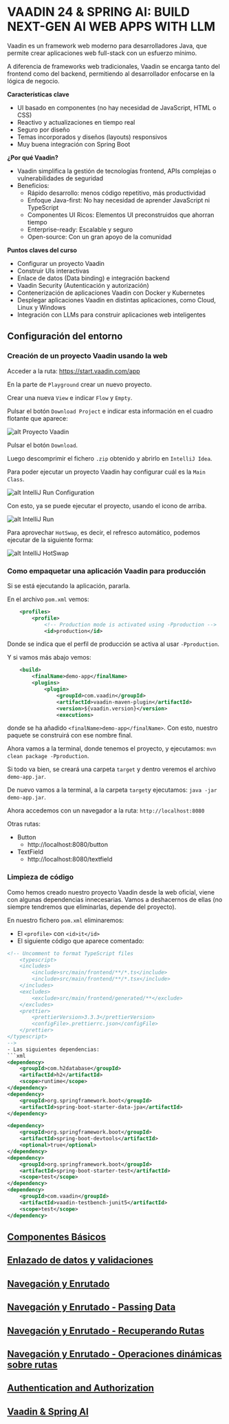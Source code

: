 # VAADIN 24 & SPRING AI: BUILD NEXT-GEN AI WEB APPS WITH LLM

Vaadin es un framework web moderno para desarrolladores Java, que permite crear aplicaciones web full-stack con un esfuerzo mínimo.

A diferencia de frameworks web tradicionales, Vaadin se encarga tanto del frontend como del backend, permitiendo al desarrollador enfocarse en la lógica de negocio.

**Características clave**

- UI basado en componentes (no hay necesidad de JavaScript, HTML o CSS)
- Reactivo y actualizaciones en tiempo real
- Seguro por diseño
- Temas incorporados y diseños (layouts) responsivos
- Muy buena integración con Spring Boot

**¿Por qué Vaadin?**

- Vaadin simplifica la gestión de tecnologías frontend, APIs complejas o vulnerabilidades de seguridad
- Beneficios:
  - Rápido desarrollo: menos código repetitivo, más productividad
  - Enfoque Java-first: No hay necesidad de aprender JavaScript ni TypeScript
  - Componentes UI Ricos: Elementos UI preconstruidos que ahorran tiempo
  - Enterprise-ready: Escalable y seguro
  - Open-source: Con un gran apoyo de la comunidad

**Puntos claves del curso**

- Configurar un proyecto Vaadin
- Construir UIs interactivas
- Enlace de datos (Data binding) e integración backend
- Vaadin Security (Autenticación y autorización)
- Contenerización de aplicaciones Vaadin con Docker y Kubernetes
- Desplegar aplicaciones Vaadin en distintas aplicaciones, como Cloud, Linux y Windows
- Integración con LLMs para construir aplicaciones web inteligentes

## Configuración del entorno

### Creación de un proyecto Vaadin usando la web

Acceder a la ruta: https://start.vaadin.com/app

En la parte de `Playground` crear un nuevo proyecto.

Crear una nueva `View` e indicar `Flow` y `Empty`.

Pulsar el botón `Download Project` e indicar esta información en el cuadro flotante que aparece:

![alt Proyecto Vaadin](./images/01-VaadinProject.png)

Pulsar el botón `Download`.

Luego descomprimir el fichero `.zip` obtenido y abrirlo en `IntelliJ Idea`.

Para poder ejecutar un proyecto Vaadin hay configurar cuál es la `Main Class`.

![alt IntelliJ Run Configuration](./images/02-IntelliJRunConfiguration.png)

Con esto, ya se puede ejecutar el proyecto, usando el icono de arriba.

![alt IntelliJ Run](./images/03-IntelliJRun.png)

Para aprovechar `HotSwap`, es decir, el refresco automático, podemos ejecutar de la siguiente forma:

![alt IntelliJ HotSwap](./images/04-IntelliJHotSwap.png)

### Como empaquetar una aplicación Vaadin para producción

Si se está ejecutando la aplicación, pararla.

En el archivo `pom.xml` vemos:

```xml
    <profiles>
        <profile>
            <!-- Production mode is activated using -Pproduction -->
            <id>production</id>
```

Donde se indica que el perfil de producción se activa al usar `-Pproduction`.

Y si vamos más abajo vemos:

```xml
    <build>
        <finalName>demo-app</finalName>
        <plugins>
            <plugin>
                <groupId>com.vaadin</groupId>
                <artifactId>vaadin-maven-plugin</artifactId>
                <version>${vaadin.version}</version>
                <executions>
```

donde se ha añadido `<finalName>demo-app</finalName>`. Con esto, nuestro paquete se construirá con ese nombre final.

Ahora vamos a la terminal, donde tenemos el proyecto, y ejecutamos: `mvn clean package -Pproduction`.

Si todo va bien, se creará una carpeta `target` y dentro veremos el archivo `demo-app.jar`.

De nuevo vamos a la terminal, a la carpeta `target`y ejecutamos: `java -jar demo-app.jar`.

Ahora accedemos con un navegador a la ruta: `http://localhost:8080`

Otras rutas:

- Button
    - http://localhost:8080/button
- TextField
    - http://localhost:8080/textfield

### Limpieza de código

Como hemos creado nuestro proyecto Vaadin desde la web oficial, viene con algunas dependencias innecesarias. Vamos a deshacernos de ellas (no siempre tendremos que eliminarlas, depende del proyecto).

En nuestro fichero `pom.xml` eliminaremos:

- El `<profile>` con `<id>it</id>`
- El siguiente código que aparece comentado:

```xml
<!-- Uncomment to format TypeScript files 
    <typescript>
    <includes>
        <include>src/main/frontend/**/*.ts</include>
        <include>src/main/frontend/**/*.tsx</include>
    </includes>
    <excludes>
        <exclude>src/main/frontend/generated/**</exclude>
    </excludes>
    <prettier>
        <prettierVersion>3.3.3</prettierVersion>
        <configFile>.prettierrc.json</configFile>
    </prettier>
</typescript>
-->
- Las siguientes dependencias:
```xml
<dependency>
    <groupId>com.h2database</groupId>
    <artifactId>h2</artifactId>
    <scope>runtime</scope>
</dependency>
<dependency>
    <groupId>org.springframework.boot</groupId>
    <artifactId>spring-boot-starter-data-jpa</artifactId>
</dependency>

<dependency>
    <groupId>org.springframework.boot</groupId>
    <artifactId>spring-boot-devtools</artifactId>
    <optional>true</optional>
</dependency>
<dependency>
    <groupId>org.springframework.boot</groupId>
    <artifactId>spring-boot-starter-test</artifactId>
    <scope>test</scope>
</dependency>
<dependency>
    <groupId>com.vaadin</groupId>
    <artifactId>vaadin-testbench-junit5</artifactId>
    <scope>test</scope>
</dependency>
```

## [Componentes Básicos](./myfirstapp/README.md)

## [Enlazado de datos y validaciones](./binder/README.md)

## [Navegación y Enrutado](./navigation/README.md)

## [Navegación y Enrutado - Passing Data](./navigationpassingdata/README.md)

## [Navegación y Enrutado - Recuperando Rutas](./retrievingroutes/README.md)

## [Navegación y Enrutado - Operaciones dinámicas sobre rutas](./dynamicrouteoperations/README.md)

## [Authentication and Authorization](./security/README.md)

## [Vaadin & Spring AI](./vaadin-ai/README.md)